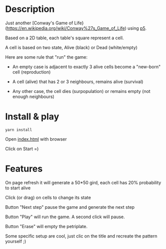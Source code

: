 # Description
Just another [Conway's Game of Life}(https://en.wikipedia.org/wiki/Conway%27s_Game_of_Life) using [p5](https://p5js.org/).

Based on a 2D table, each table's square represent a cell.

A cell is based on two state, Alive (black) or Dead (white/empty)

Here are some rule that "run" the game:

- An empty case is adjacent to exactly 3 alive cells become a "new-born" cell (reproduction)

- A cell (alive) that has 2 or 3 neighbours, remains alive (survival)

- Any other case, the cell dies (surpopulation) or remains empty (not enough neighbours)

# Install & play

`yarn install`

Open [index.html](https://github.com/MikaBob/game-of-life/blob/master/index.html) with browser

Click on Start =)

# Features

On page refresh it will generate a 50*50 gird, each cell has 20% probability to start alive

Click (or drag) on cells to change its state

Button "Next step" pause the game and generate the next step

Button "Play" will run the game. A second click will pause.

Button "Erase" will empty the petriplate.

Some specific setup are cool, just clic on the title and recreate the pattern yourself ;)